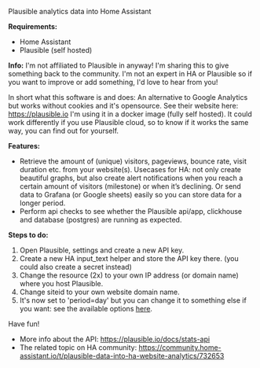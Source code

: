 Plausible analytics data into Home Assistant

**Requirements:**
- Home Assistant
- Plausible (self hosted)

**Info:**
I'm not affiliated to Plausible in anyway! I'm sharing this to give something back to the community.
I'm not an expert in HA or Plausible so if you want to improve or add something, I'd love to hear from you!

In short what this software is and does:
An alternative to Google Analytics but works without cookies and it's opensource. See their website here: https://plausible.io
I'm using it in a docker image (fully self hosted).
It could work differently if you use Plausible cloud, so to know if it works the same way, you can find out for yourself.

**Features:**
- Retrieve the amount of (unique) visitors, pageviews, bounce rate, visit duration etc. from your website(s). Usecases for HA: not only create beautiful graphs, but also create alert notifications when you reach a certain amount of visitors (milestone) or when it’s declining. Or send data to Grafana (or Google sheets) easily so you can store data for a longer period.
- Perform api checks to see whether the Plausible api/app, clickhouse and database (postgres) are running as expected.

**Steps to do:**
1. Open Plausible, settings and create a new API key.
2. Create a new HA input_text helper and store the API key there. (you could also create a secret instead)
3. Change the resource (2x) to your own IP address (or domain name) where you host Plausible.
4. Change siteid to your own website domain name.
5. It's now set to 'period=day' but you can change it to something else if you want: see the available options [here](https://plausible.io/docs/stats-api#time-periods).

Have fun!

- More info about the API: https://plausible.io/docs/stats-api
- The related topic on HA community: https://community.home-assistant.io/t/plausible-data-into-ha-website-analytics/732653
